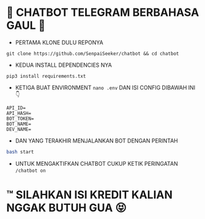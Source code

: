 # 🤖 CHATBOT TELEGRAM BERBAHASA GAUL 🤟

- PERTAMA KLONE DULU REPONYA
```
git clone https://github.com/SenpaiSeeker/chatbot && cd chatbot
```
- KEDUA INSTALL DEPENDENCIES NYA
```
pip3 install requirements.txt
```
- KETIGA BUAT ENVIRONMENT
`nano .env` DAN ISI CONFIG DIBAWAH INI 👇
```env
API_ID=
API_HASH=
BOT_TOKEN=
BOT_NAME=
DEV_NAME=
```
- DAN YANG TERAKHIR MENJALANKAN BOT DENGAN PERINTAH
```bash
bash start
```
- UNTUK MENGAKTIFKAN CHATBOT CUKUP KETIK PERINGATAN `/chatbot on`

# ™️ SILAHKAN ISI KREDIT KALIAN NGGAK BUTUH GUA 😝
